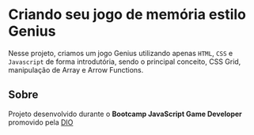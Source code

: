 
# Criando seu jogo de memória estilo Genius
Nesse projeto, criamos um jogo Genius utilizando apenas `HTML`, `CSS` e `Javascript` de forma introdutória, sendo o principal conceito, CSS Grid, manipulação de Array e Arrow Functions.

## Sobre
Projeto desenvolvido durante o **Bootcamp JavaScript Game Developer** promovido pela [DIO](https://web.digitalinnovation.one/home) 

